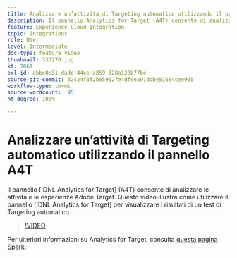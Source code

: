 ```yaml
---
title: Analizzare un’attività di Targeting automatico utilizzando il pannello A4T
description: Il pannello Analytics for Target (A4T) consente di analizzare le attività e le esperienze Adobe Target. Questo video illustra come utilizzare il pannello Analytics for Target per visualizzare i risultati di un test di Targeting automatico.
feature: Experience Cloud Integration
topic: Integrations
role: User
level: Intermediate
doc-type: feature video
thumbnail: 333270.jpg
kt: 7861
exl-id: abbe0c31-dadc-44ee-a859-328a128b77be
source-git-commit: 32424f3f2b05952fe4df9ea91dcbe51684cee905
workflow-type: tm+mt
source-wordcount: '95'
ht-degree: 100%

---
```


# Analizzare un’attività di Targeting automatico utilizzando il pannello A4T

Il pannello [!DNL Analytics for Target] (A4T) consente di analizzare le attività e le esperienze Adobe Target. Questo video illustra come utilizzare il pannello [!DNL Analytics for Target] per visualizzare i risultati di un test di Targeting automatico.

>[!VIDEO](https://video.tv.adobe.com/v/333270/?quality=12&learn=on)

Per ulteriori informazioni su Analytics for Target, consulta [questa pagina Spark](https://spark.adobe.com/page/Lo3Spm4oBOvwF/).
